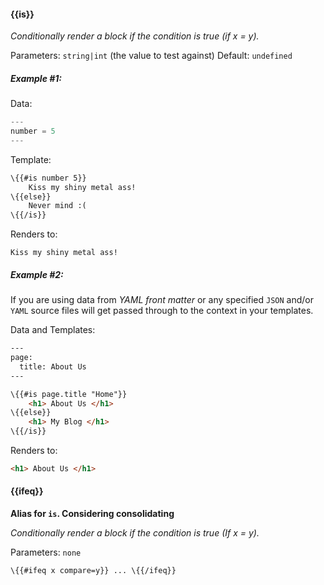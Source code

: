 #### \{{is}}
_Conditionally render a block if the condition is true (if x = y)._

Parameters: `string|int` (the value to test against)
Default: `undefined`

##### Example #1:

Data:

```javascript
---
number = 5
---
```

Template:

```html
\{{#is number 5}}
    Kiss my shiny metal ass!
\{{else}}
    Never mind :(
\{{/is}}
```

Renders to:

```
Kiss my shiny metal ass!
```

##### Example #2:

If you are using data from _YAML front matter_ or any specified `JSON` and/or `YAML` source files will get passed through to the context in your templates.

Data and Templates:

```html
---
page:
  title: About Us
---

\{{#is page.title "Home"}}
    <h1> About Us </h1>
\{{else}}
    <h1> My Blog </h1>
\{{/is}}
```

Renders to:

```html
<h1> About Us </h1>
```

#### \{{ifeq}}
**Alias for `is`. Considering consolidating**

_Conditionally render a block if the condition is true (If x = y)._

Parameters: `none`

```html
\{{#ifeq x compare=y}} ... \{{/ifeq}}
```
